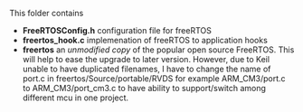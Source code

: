 This folder contains 
- **FreeRTOSConfig.h** configuration file for freeRTOS
- **freertos_hook.c** implemenation of freeRTOS to application hooks
- **freertos** an *unmodified copy* of the popular open source FreeRTOS. This will help to ease the upgrade to later version. However, due to Keil unable to have duplicated filenames, I have to change the name of port.c in freertos/Source/portable/RVDS for example ARM_CM3/port.c to ARM_CM3/port_cm3.c to have ability to support/switch among different mcu in one project. 